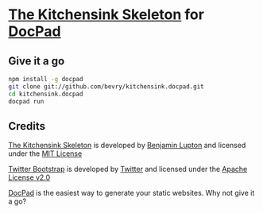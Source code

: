# [The Kitchensink Skeleton](https://github.com/bevry/kitchensink.docpad) for [DocPad](https://github.com/balupton/docpad)


## Give it a go

``` bash
npm install -g docpad
git clone git://github.com/bevry/kitchensink.docpad.git
cd kitchensink.docpad
docpad run
```


## Credits

[The Kitchensink Skeleton](https://github.com/bevry/kitchensink.docpad) is developed by [Benjamin Lupton](http://balupton.com) and licensed under the [MIT License](https://github.com/bevry/kitchensink.docpad/blob/master/LICENSE.txt/)

[Twitter Bootstrap](http://twitter.github.com/bootstrap/) is developed by [Twitter](https://dev.twitter.com/blog/bootstrap-twitter) and licensed under the [Apache License v2.0](http://www.apache.org/licenses/LICENSE-2.0)

[DocPad](https://github.com/bevry/docpad) is the easiest way to generate your static websites. Why not give it a go?